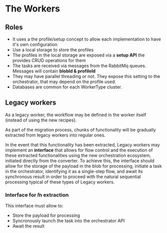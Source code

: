 # The Workers

## Roles

- It uses a the profile/setup concept to allow each implementation to have it's own configuration
- Use a local storage to store the profiles
- The profiles in the local storage are exposed via a **setup API** the provides CRUD operations for them
- The tasks are received via messages from the RabbitMq queues. Messages will contain **blobId & profileId**
- They may have parallel threading or not. They expose this setting to the orchestrator, that may depend on the profile used.
- Databases are common for each WorkerType cluster.

## Legacy workers

As a legacy worker, the workflow may be defined in the worker itself (instead of using the new recipes).

As part of the migration process, chunks of functionality will be gradually extracted from legacy workers into regular ones.

In the event that this functionality has been extracted, Legacy workers may implement an **interface** that allows for flow control and the execution of these extracted functionalities using the new orchestration ecosystem, initiated directly from the converter. To achieve this, the interface should allow for the storage of the payload in the blob for processing, initiate a task in the orchestrator, identifying it as a single-step flow, and await its synchronous result in order to proceed with the natural sequential processing typical of these types of Legacy workers.

### Interface for **𝑓n** extraction

This interface must allow to:

- Store the payload for processing
- Syncronously launch the task into the orchestrator API
- Await the result
